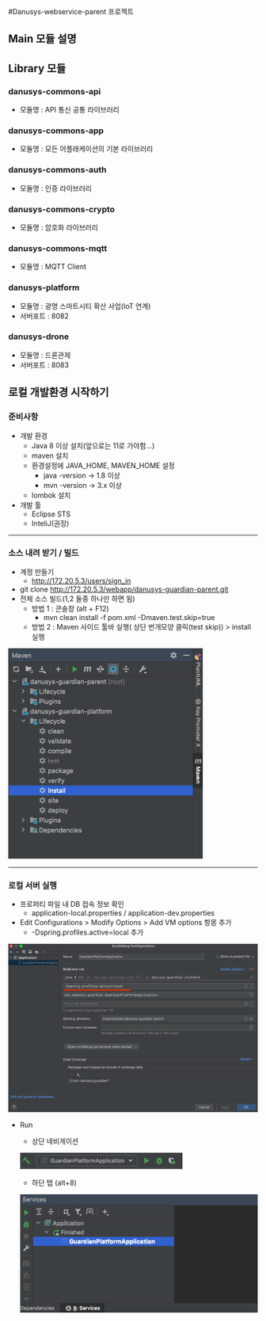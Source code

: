 #Danusys-webservice-parent 프로젝트

## Main 모듈 설명

## Library 모듈
### danusys-commons-api
* 모듈명 : API 통신 공통 라이브러리

### danusys-commons-app
* 모듈명 : 모든 어플래케이션의 기본 라이브러리

### danusys-commons-auth
* 모듈명 : 인증 라이브러리

### danusys-commons-crypto
* 모듈명 : 암호화 라이브러리

### danusys-commons-mqtt
* 모듈명 : MQTT Client

### danusys-platform
* 모듈명 : 광명 스마트시티 확산 사업(IoT 연계)
* 서버포트 : 8082

### danusys-drone
* 모듈명 : 드론관제
* 서버포트 : 8083

## 로컬 개발환경 시작하기
### 준비사항

* 개발 환경
  * Java 8 이상 설치(앞으로는 11로 가야함...)
  * maven 설치
  * 환경설정에 JAVA_HOME, MAVEN_HOME 설정
    * java -version -> 1.8 이상
    * mvn -version -> 3.x 이상
  * lombok 설치
* 개발 툴
  * Eclipse STS
  * InteliJ(권장)

---
### 소스 내려 받기 / 빌드

* 계정 만들기
  * http://172.20.5.3/users/sign_in
* git clone http://172.20.5.3/webapp/danusys-guardian-parent.git
* 전체 소스 빌드(1,2 둘중 하나만 하면 됨)
  * 방법 1 : 콘솔창 (alt + F12)
    * mvn clean install -f pom.xml -Dmaven.test.skip=true
  * 방법 2 : Maven 사이드 툴바 실행( 상단 번개모양 클릭(test skip)) > install 실행

![Maven 사이드바 실행](doc/02-Maven-tool-bar.png)

---

### 로컬 서버 실행
* 프로퍼티 파일 내 DB 접속 정보 확인
  * application-local.properties / application-dev.properties
* Edit Configurations > Modify Options > Add VM options 항몽 추가
  * -Dspring.profiles.active=local 추가

![Active profile 추가 방법](doc/01-edit-configurations.png)

* Run
  * 상단 네비게이션
  
  ![Server start](doc/03-Server-start.png)

  * 하단 탭 (alt+8)
  
  ![Server start](doc/04-Server-start.png)



